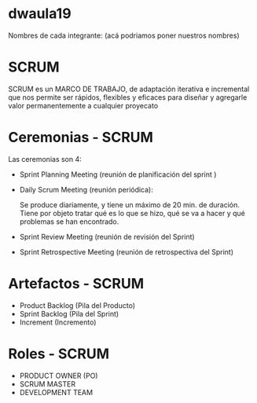 # dwaula19
Nombres de cada integrante: 
(acá podriamos poner nuestros nombres)

# SCRUM
SCRUM es un MARCO DE TRABAJO, de adaptación iterativa e incremental que nos permite ser rápidos, flexibles y eficaces para diseñar y agregarle valor permanentemente a cualquier proyecato


# Ceremonias - SCRUM
Las ceremonias son 4:
- Sprint Planning Meeting (reunión de planificación del sprint )

 
- Daily Scrum Meeting  (reunión periódica):

  Se produce diariamente, y tiene un máximo de 20 min. de duración. 
  Tiene por objeto tratar qué es lo que se hizo, qué se va a hacer y qué problemas se han encontrado.
  
- Sprint Review Meeting (reunión de revisión del Sprint)


- Sprint Retrospective Meeting (reunión de retrospectiva del Sprint)
 

# Artefactos - SCRUM
 - Product Backlog (Pila del Producto) 
 - Sprint Backlog (Pila del Sprint)
 - Increment (Incremento)


# Roles - SCRUM
- PRODUCT OWNER (PO)
- SCRUM MASTER
- DEVELOPMENT TEAM 

